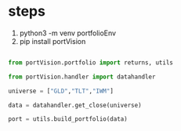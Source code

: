 # steps

1. python3 -m venv portfolioEnv
2. pip install portVision

```python

from portVision.portfolio import returns, utils

from portVision.handler import datahandler

universe = ["GLD","TLT","IWM"]

data = datahandler.get_close(universe)

port = utils.build_portfolio(data)

```
